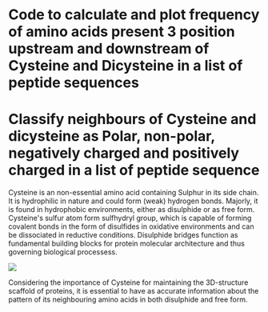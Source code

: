 # **Code to calculate and plot frequency of amino acids present 3 position upstream and downstream of Cysteine and Dicysteine in a list of peptide sequences**
# Classify neighbours of Cysteine and dicysteine as **Polar, non-polar, negatively charged and positively charged** in a list of peptide sequence  

Cysteine is an non-essential amino acid containing Sulphur in its side chain. It is hydrophilic in nature and could form (weak) hydrogen bonds. Majorly, it is found in hydrophobic environments, either as disulphide or as free form. Cysteine's sulfur atom form sulfhydryl group, which is capable of forming covalent bonds in the form of disulfides in oxidative environments and can be dissociated in reductive conditions. 
Disulphide bridges function as fundamental building blocks for protein molecular architecture and thus governing biological processess. 

<img src="https://github.com/HarshitaAgarwal03/TCGA-RNA-seq/blob/main/cysteine-and-cystine.png">

Considering the importance of Cysteine for maintaining the 3D-structure scaffold of proteins, it is essential to have as accurate information about the pattern of its neighbouring amino acids in both disulphide and free form.   
 
